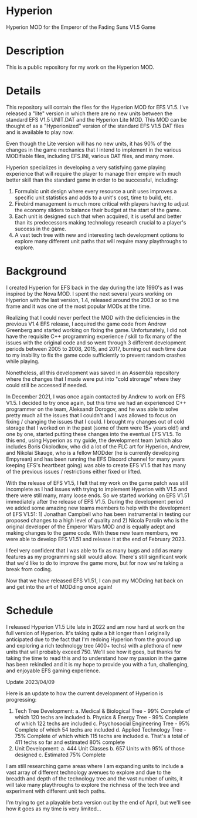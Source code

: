 # Hyperion
Hyperion MOD for the Emperor of the Fading Suns V1.5 Game

# Description
This is a public repository for my work on the Hyperion MOD.

# Details
This repository will contain the files for the Hyperion MOD for EFS V1.5. I've released a "lite" version in which there are no new units between the standard EFS V1.5 UNIT.DAT and the Hyperion Lite MOD. This MOD can be thought of as a "Hyperionized" version of the standard EFS V1.5 DAT files and is available to play now.

Even though the Lite version will has no new units, it has 90% of the changes in the game mechanics that I intend to implement in the various MODifiable files, including EFS.INI, various DAT files, and many more.

Hyperion specializes in developing a very satisfying game playing experience that will require the player to manage their empire with much better skill than the standard game in order to be successful, including:

1. Formulaic unit design where every resource a unit uses improves a specific unit statistics and adds to a unit's cost, time to build, etc.
2. Firebird management is much more critical with players having to adjust the economy sliders to balance their budget at the start of the game.
3. Each unit is designed such that when acquired, it is useful and better than its predecessors making technology research crucial to a player's success in the game.
4. A vast tech tree with new and interesting tech development options to explore many different unit paths that will require many playthroughs to explore.

# Background
I created Hyperion for EFS back in the day during the late 1990's as I was inspired by the Nova MOD. I spent the next several years working on Hyperion with the last version, 1.4, released around the 2003 or so time frame and it was one of the most popular MODs at the time.

Realizing that I could never perfect the MOD with the deficiencies in the previous V1.4 EFS release, I acquired the game code from Andrew Greenberg and started working on fixing the game. Unfortunately, I did not have the requisite C++ programming experience / skill to fix many of the issues with the original code and so went through 3 different development periods between 2005 to 2008, 2015, and 2017, burning out each time due to my inability to fix the game code sufficiently to prevent random crashes while playing.

Nonetheless, all this development was saved in an Assembla repository where the changes that I made were put into "cold strorage" where they could still be accessed if needed.

In December 2021, I was once again contacted by Andrew to work on EFS V1.5. I decided to try once again, but this time we had an experienced C++ programmer on the team, Aleksandr Dorogov, and he was able to solve pretty much all the issues that I couldn't and I was allowed to focus on fixing / changing the issues that I could. I brought my changes out of cold storage that I worked on in the past (some of them were 15+ years old!) and one by one, started putting these changes into the eventual EFS V1.5. To this end, using Hyperion as my guide, the development team (which also includes Boris Okolodkov, who did a lot of the FLC art for Hyperion, Andrew, and Nikolai Skauge, who is a fellow MODder (he is currently developing Empyrean) and has been running the EFS Discord channel for many years keeping EFS's heartbeat going) was able to create EFS V1.5 that has many of the previous issues / restrictions either fixed or lifted.

With the release of EFS V1.5, I felt that my work on the game patch was still incomplete as I had issues with trying to implement Hyperion with V1.5 and there were still many, many loose ends. So we started working on EFS V1.51 immediately after the release of EFS V1.5. During the development period we added some amazing new teams members to help with the development of EFS V1.51: 1) Jonathan Campbell who has been instrumental in testing our proposed changes to a high level of quality and 2) Nicola Parolin who is the original developer of the Emperor Wars MOD and is equally adept and making changes to the game code. With these new team members, we were able to develop EFS V1.51 and release it at the end of February 2023.

I feel very confident that I was able to fix as many bugs and add as many features as my programming skill would allow. There's still significant work that we'd like to do to improve the game more, but for now we're taking a break from coding.

Now that we have released EFS V1.51, I can put my MODding hat back on and get into the art of MODding once again!

# Schedule

I released Hyperion V1.5 Lite late in 2022 and am now hard at work on the full version of Hyperion. It's taking quite a bit longer than I originally anticipated due to the fact that I'm redoing Hyperion from the ground up and exploring a rich technology tree (400+ techs) with a plethora of new units that will probably exceed 750. We'll see how it goes, but thanks for taking the time to read this and to understand how my passion in the game has been rekindled and it is my hope to provide you with a fun, challenging, and enjoyable EFS gaming experience.

Update 2023/04/09

Here is an update to how the current development of Hyperion is progressing:

1. Tech Tree Development:
   a. Medical & Biological Tree - 99% Complete of which 120 techs are included
   b. Physics & Energy Tree - 99% Complete of which 122 techs are included
   c. Psychosocial Engineering Tree - 95% Complete of which 54 techs are included
   d. Applied Technology Tree - 75% Complete of which which 115 techs are included
   e. That's a total of 411 techs so far and estimated 80% complete
2. Unit Development:
   a. 444 Unit Classes
   b. 657 Units with 95% of those designed
   c. Estimated 75% Complete

I am still researching game areas where I am expanding units to include a vast array of different technology avenues to explore and due to the breadth and depth of the technology tree and the vast number of units, it will take many playthroughs to explore the richness of the tech tree and experiment with different unit tech paths.

I'm trying to get a playable beta version out by the end of April, but we'll see how it goes as my time is very limited...
